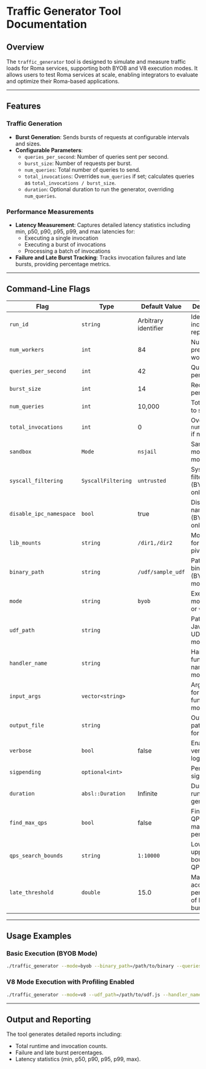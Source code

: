 # Traffic Generator Tool Documentation

## Overview

The `traffic_generator` tool is designed to simulate and measure traffic loads for Roma services,
supporting both BYOB and V8 execution modes. It allows users to test Roma services at scale,
enabling integrators to evaluate and optimize their Roma-based applications.

---

## Features

### Traffic Generation

-   **Burst Generation**: Sends bursts of requests at configurable intervals and sizes.
-   **Configurable Parameters**:
    -   `queries_per_second`: Number of queries sent per second.
    -   `burst_size`: Number of requests per burst.
    -   `num_queries`: Total number of queries to send.
    -   `total_invocations`: Overrides `num_queries` if set; calculates queries as
        `total_invocations / burst_size`.
    -   `duration`: Optional duration to run the generator, overriding `num_queries`.

### Performance Measurements

-   **Latency Measurement**: Captures detailed latency statistics including min, p50, p90, p95, p99,
    and max latencies for:
    -   Executing a single invocation
    -   Executing a burst of invocations
    -   Processing a batch of invocations
-   **Failure and Late Burst Tracking**: Tracks invocation failures and late bursts, providing
    percentage metrics.

---

## Command-Line Flags

| Flag                    | Type               | Default Value        | Description                                   |
| ----------------------- | ------------------ | -------------------- | --------------------------------------------- |
| `run_id`                | `string`           | Arbitrary identifier | Identifier included in reports                |
| `num_workers`           | `int`              | 84                   | Number of pre-created workers                 |
| `queries_per_second`    | `int`              | 42                   | Queries sent per second                       |
| `burst_size`            | `int`              | 14                   | Requests per burst                            |
| `num_queries`           | `int`              | 10,000               | Total queries to send                         |
| `total_invocations`     | `int`              | 0                    | Overrides `num_queries` if non-zero           |
| `sandbox`               | `Mode`             | `nsjail`             | Sandbox mode (BYOB mode only)                 |
| `syscall_filtering`     | `SyscallFiltering` | `untrusted`          | Syscall filtering level (BYOB mode only)      |
| `disable_ipc_namespace` | `bool`             | true                 | Disable IPC namespace (BYOB mode only)        |
| `lib_mounts`            | `string`           | `/dir1,/dir2`        | Mount paths for pivot_root                    |
| `binary_path`           | `string`           | `/udf/sample_udf`    | Path to binary (BYOB mode)                    |
| `mode`                  | `string`           | `byob`               | Execution mode (`byob` or `v8`)               |
| `udf_path`              | `string`           |                      | Path to JavaScript UDF file (V8 mode only)    |
| `handler_name`          | `string`           |                      | Handler function name (V8 mode only)          |
| `input_args`            | `vector<string>`   |                      | Arguments for handler function (V8 mode only) |
| `output_file`           | `string`           |                      | Output file path (JSON format)                |
| `verbose`               | `bool`             | false                | Enable verbose logging                        |
| `sigpending`            | `optional<int>`    |                      | Pending signals rlimit                        |
| `duration`              | `absl::Duration`   | Infinite             | Duration to run generator                     |
| `find_max_qps`          | `bool`             | false                | Find max QPS maintaining performance          |
| `qps_search_bounds`     | `string`           | `1:10000`            | Lower and upper bounds for QPS search         |
| `late_threshold`        | `double`           | 15.0                 | Max acceptable percentage of late bursts      |

---

## Usage Examples

### Basic Execution (BYOB Mode)

```bash
./traffic_generator --mode=byob --binary_path=/path/to/binary --queries_per_second=100 --burst_size=10
```

### V8 Mode Execution with Profiling Enabled

```bash
./traffic_generator --mode=v8 --udf_path=/path/to/udf.js --handler_name=HandleFunc --enable_profilers=true --queries_per_second=100 --burst_size=10
```

---

## Output and Reporting

The tool generates detailed reports including:

-   Total runtime and invocation counts.
-   Failure and late burst percentages.
-   Latency statistics (min, p50, p90, p95, p99, max).
